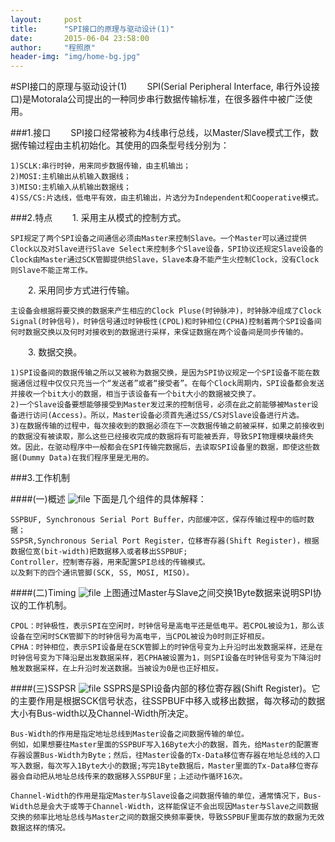 ```yaml
---
layout:     post
title:      "SPI接口的原理与驱动设计(1)"
date:       2015-06-04 23:58:00
author:     "程照原"
header-img: "img/home-bg.jpg"
---
```

#SPI接口的原理与驱动设计(1)
　　SPI(Serial Peripheral Interface, 串行外设接口)是Motorala公司提出的一种同步串行数据传输标准，在很多器件中被广泛使用。

###1.接口
　　SPI接口经常被称为4线串行总线，以Master/Slave模式工作，数据传输过程由主机初始化。其使用的四条型号线分别为：
    
    1)SCLK:串行时钟，用来同步数据传输，由主机输出；
    2)MOSI:主机输出从机输入数据线；
    3)MISO:主机输入从机输出数据线；
    4)SS/CS:片选线，低电平有效，由主机输出，片选分为Independent和Cooperative模式。

###2.特点
　　1. 采用主从模式的控制方式。

    SPI规定了两个SPI设备之间通信必须由Master来控制Slave。一个Master可以通过提供Clock以及对Slave进行Slave Select来控制多个Slave设备，SPI协议还规定Slave设备的Clock由Master通过SCK管脚提供给Slave，Slave本身不能产生火控制Clock，没有Clock则Slave不能正常工作。

　　2. 采用同步方式进行传输。

    主设备会根据将要交换的数据来产生相应的Clock Pluse(时钟脉冲)，时钟脉冲组成了Clock Signal(时钟信号)，时钟信号通过时钟极性(CPOL)和时钟相位(CPHA)控制着两个SPI设备间何时数据交换以及何时对接收到的数据进行采样，来保证数据在两个设备间是同步传输的。

　　3. 数据交换。

    1)SPI设备间的数据传输之所以又被称为数据交换，是因为SPI协议规定一个SPI设备不能在数据通信过程中仅仅只充当一个“发送者”或者“接受者”。在每个Clock周期内，SPI设备都会发送并接收一个bit大小的数据，相当于该设备有一个bit大小的数据被交换了。
    2)一个Slave设备要想能够接受到Master发过来的控制信号，必须在此之前能够被Master设备进行访问(Access)。所以，Master设备必须首先通过SS/CS对Slave设备进行片选。
    3)在数据传输的过程中，每次接收到的数据必须在下一次数据传输之前被采样，如果之前接收到的数据没有被读取，那么这些已经接收完成的数据将有可能被丢弃，导致SPI物理模块最终失效。因此，在驱动程序中一般都会在SPI传输完数据后，去读取SPI设备里的数据，即使这些数据(Dummy Data)在我们程序里是无用的。

###3.工作机制

####(一)概述
![file](/blog/img/spi_arch.jpg)
下面是几个组件的具体解释：

    SSPBUF, Synchronous Serial Port Buffer，内部缓冲区，保存传输过程中的临时数据；
    SSPSR,Synchronous Serial Port Register，位移寄存器(Shift Register)，根据数据位宽(bit-width)把数据移入或者移出SSPBUF;
    Controller，控制寄存器，用来配置SPI总线的传输模式。
    以及剩下的四个通讯管脚(SCK, SS, MOSI, MISO)。

####(二)Timing
![file](/blog/img/spi_timing.jpg)
上图通过Master与Slave之间交换1Byte数据来说明SPI协议的工作机制。

    CPOL：时钟极性，表示SPI在空闲时，时钟信号是高电平还是低电平。若CPOL被设为1，那么该设备在空闲时SCK管脚下的时钟信号为高电平，当CPOL被设为0时则正好相反。
    CPHA：时钟相位，表示SPI设备是在SCK管脚上的时钟信号变为上升沿时出发数据采样，还是在时钟信号变为下降沿是出发数据采样，若CPHA被设置为1，则SPI设备在时钟信号变为下降沿时触发数据采样，在上升沿时发送数据。当被设为0是也正好相反。

####(三)SSPSR
![file](/blog/img/spi_SSPSR.jpg)
SSPRS是SPI设备内部的移位寄存器(Shift Register)。它的主要作用是根据SCK信号状态，往SSPBUF中移入或移出数据，每次移动的数据大小有Bus-width以及Channel-Width所决定。

    Bus-Width的作用是指定地址总线到Master设备之间数据传输的单位。
    例如，如果想要往Master里面的SSPBUF写入16Byte大小的数据，首先，给Master的配置寄存器设置Bus-Width为Byte；然后，往Master设备的Tx-Data移位寄存器在地址总线的入口写入数据，每次写入1Byte大小的数据;写完1Byte数据后，Master里面的Tx-Data移位寄存器会自动把从地址总线传来的数据移入SSPBUF里；上述动作循环16次。

    Channel-Width的作用是指定Master与Slave设备之间数据传输的单位，通常情况下，Bus-Width总是会大于或等于Channel-Width，这样能保证不会出现因Master与Slave之间数据交换的频率比地址总线与Master之间的数据交换频率要快，导致SSPBUF里面存放的数据为无效数据这样的情况。
